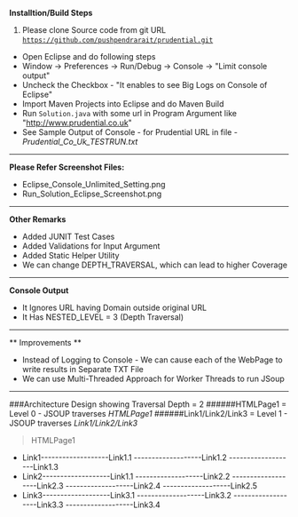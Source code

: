 **Installtion/Build Steps**
    
1. Please clone Source code from git URL <code>https://github.com/pushpendrarait/prudential.git</code>

+ Open Eclipse and do following steps
+ Window -> Preferences -> Run/Debug -> Console -> "Limit console output"<br/>
+ Uncheck the Checkbox - "It enables to see Big Logs on Console of Eclipse"
+ Import Maven Projects into Eclipse and do Maven Build
+ Run <code>Solution.java</code> with some url in Program Argument like "http://www.prudential.co.uk"
+ See Sample Output of Console - for Prudential URL in file - *Prudential_Co_Uk_TESTRUN.txt*

-------
**Please Refer Screenshot Files:**
- Eclipse_Console_Unlimited_Setting.png
- Run_Solution_Eclipse_Screenshot.png
-------

**Other Remarks**
- Added JUNIT Test Cases
- Added Validations for Input Argument
- Added Static Helper Utility
- We can change DEPTH_TRAVERSAL, which can lead to higher Coverage
-------
**Console Output**

- It Ignores URL having Domain outside original URL
- It Has NESTED_LEVEL = 3 (Depth Traversal)

-------

** Improvements **
- Instead of Logging to Console - We can cause each of the WebPage to write results in Separate TXT File
- We can use Multi-Threaded Approach for Worker Threads to run JSoup
 

-------
 
###Architecture Design showing Traversal Depth = 2
######HTMLPage1 = Level 0  -  JSOUP traverses _HTMLPage1_
######Link1/Link2/Link3 = Level 1  -  JSOUP traverses _Link1/Link2/Link3_
>HTMLPage1
* Link1-------------------Link1.1
        -------------------Link1.2
        -------------------Link1.3
 * Link2-------------------Link1.1
        -------------------Link2.2
        -------------------Link2.3
        -------------------Link2.4
        -------------------Link2.5
 * Link3-------------------Link3.1
        -------------------Link3.2
        -------------------Link3.3
        -------------------Link3.4 


   
